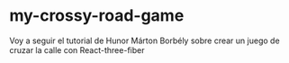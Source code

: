 # my-crossy-road-game
Voy a seguir el tutorial de  Hunor Márton Borbély sobre crear un juego de cruzar la calle con React-three-fiber

